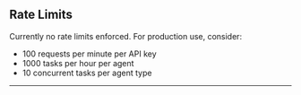 ## Rate Limits

Currently no rate limits enforced. For production use, consider:
- 100 requests per minute per API key
- 1000 tasks per hour per agent
- 10 concurrent tasks per agent type

---
